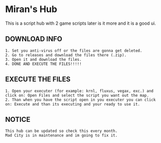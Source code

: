 # Miran's Hub
This is a script hub with 2 game scripts later is it more and it is a good ui.

## DOWNLOAD INFO
````
1. Set you anti-virus off or the files are gonna get deleted.
2. Go to releases and download the files there (.zip).
3. Open it and download the files.
4. DONE AND EXECUTE THE FILES!!!!!
````
## EXECUTE THE FILES
````
1. Open your executer (for example: krnl, fluxus, vegax, exc.) and click on: Open Files and select the script you want out the map.
2. Than when you have the script open in you executer you can click on: Execute and than its executing and your ready to use it.
````

## NOTICE
````
This hub can be updated so check this every month.
Mad City is in maintenance and im going to fix it.
````

